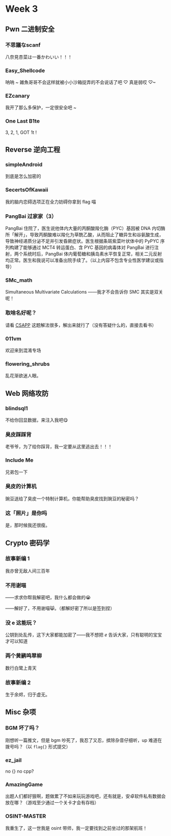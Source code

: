 # Week 3

## Pwn 二进制安全

### 不思議なscanf

八奈見杏菜は一番かわいい！！！

### Easy_Shellcode

呐呐 ~ 雑魚哥哥不会这样就被小小沙箱捉弄的不会说话了吧 ♡ 真是弱哎 ♡~

### EZcanary

我开了那么多保护，一定很安全吧 ~

### One Last B1te

3, 2, 1, GOT 1t !

## Reverse 逆向工程

### simpleAndroid

到底是怎么加密的

### SecertsOfKawaii

我的脑内恋碍选项正在全力妨碍你拿到 flag 喵

### PangBai 过家家（3）

PangBai 住院了，医生说他体内大量的丙酮酸羧化酶（PYC）基因被 DNA 内切酶所「解开」，导致丙酮酸难以羧化为草酰乙酸，从而阻止了糖异生和谷氨酸生成，导致神经递质分泌不足并引发昏厥症状。医生根据条斑紫菜叶状体中的 PyPYC 序列构建了能够通过 MCT4 转运蛋白、含 PYC 基因的病毒体对 PangBai 进行注射，两个系统时后，PangBai 体内葡萄糖和胰岛素水平恢复正常，相关二元反射均正常。医生和我说可以准备出院手续了。（以上内容不包含专业性医学建议或指导）

### SMc_math

Simultaneous Multivariate Calculations ——我才不会告诉你 SMC 其实是双关呢！

### 取啥名好呢？

请看 [CSAPP](https://hansimov.gitbook.io/csapp/part2/ch08-exceptional-control-flow) 这题解法很多，解出来就行了（没有答疑什么的，直接去看书）

### 011vm

欢迎来到混淆专场

### flowering_shrubs

乱花渐欲迷人眼。

## Web 网络攻防

### blindsql1

不给你回显数据，来注入我吧😋

### 臭皮踩踩背

老爷爷，为了给你踩背，我一定要从这里逃出去！！！

### Include Me

兄弟包一下

### 臭皮的计算机

豌豆送给了臭皮一个特制计算机，你能帮助臭皮找到豌豆的秘密吗？

### 这「照片」是你吗

是，那时候我还很瘦。

## Crypto 密码学

### 故事新编 1

我亦曾无敌人间三百年

### 不用谢喵

——求求你帮我解密吧，我什么都会做的😭

——解好了，不用谢喵😸。（都解好密了所以是签到捏）

### 没 e 这能玩？

公钥到处乱传，这下大家都能加密了——我不想把 $e$ 告诉大家，只有聪明的宝宝才可以知道

### 两个黄鹂鸣翠柳

数行白鹭上青天

### 故事新编 2

生于余烬，归于虚无。

## Misc 杂项

### BGM 坏了吗？

刚想听一篇推文，但是 bgm 吵死了，我忍了又忍，摈除杂音仔细听，up 难道在拨号吗？（以 `flag{}` 形式提交）

### ez_jail

no {} no cpp?

### AmazingGame

出题人们都好狠啊，题做累了不如来玩玩游戏吧，还有就是，安卓软件私有数据会放在哪？（游戏至少通过一个关卡才会有存档）

### OSINT-MASTER

我重生了，这一世我是 osint 带师，我一定要找到之前坐过的那架航班！
